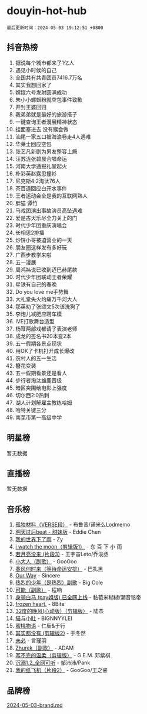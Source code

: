 # douyin-hot-hub

`最后更新时间：2024-05-03 19:12:51 +0800`

## 抖音热榜

1. 据说每个城市都来了1亿人
1. 遇见小时候的自己
1. 全国共有共青团员7416.7万名
1. 其实我想回家了
1. 嫦娥六号发射圆满成功
1. 朱小小螺蛳粉就空包事件致歉
1. 开封王婆回归
1. 我弟弟就是最好的旅游搭子
1. 一键查询王者漫展精神状态
1. 挂面塞进去 没有猴会做
1. 汕尾一家五口被海浪卷走4人遇难
1. 华莱士回应空包
1. 张艺凡新剧为男友整容上瘾
1. 汪苏泷张碧晨合唱命运
1. 河南大学通报礼堂起火
1. 朴彩英赵露思撞衫
1. 尼克斯4:2淘汰76人
1. 茶百道回应白开水事件
1. 王者运动会全是我的互联网熟人
1. 胖猫 谭竹
1. 马戏团演出事故演员高坠遇难
1. 爱是古天乐尽全力关上的门
1. 时代少年团重庆演唱会
1. 长相思2排播
1. 炒饼小哥被迫营业的一天
1. 朋友圈这样发有多好玩
1. 广西步教学来啦
1. 五一漫展
1. 周鸿祎说已收到迈巴赫尾款
1. 时代少年团联动王者荣耀
1. 星铁有自己的春晚
1. Do you love me手势舞
1. 大礼堂失火灼痛万千河大人
1. 那英劝了张颂文5次该洗狗了
1. 李炮儿减肥应聘车模
1. IVE打歌舞台造型
1. 杨幂两部戏都请了表演老师
1. 成龙的签名书20本变2本
1. 五一假期各景点现状
1. 用OK了卡机打开成长爆改
1. 农村人的五一生活
1. 簪花变装
1. 五一假期看景还是看人
1. 步行者淘汰雄鹿晋级
1. 暗区突围给电影上强度
1. 切尔西2:0热刺
1. 湖人计划解雇主教练哈姆
1. 哈特关键三分
1. 南芜市第一高级中学

## 明星榜

暂无数据

## 直播榜

暂无数据

## 音乐榜

1. [孤独材料（VERSE段）](https://sf27-cdn-tos.douyinstatic.com/obj/tos-cn-ve-2774/ocX7glDNHYlwFeYrGQfBZoThtvPWy8tCCEBGKQ) - 布鲁昔/诺米么Lodmemo
1. [明天过后beat - 甜妹版](https://sf5-hl-cdn-tos.douyinstatic.com/obj/tos-cn-ve-2774/osMLYeeoMm04CZyaI91XUDF8OzLRLgePKALGHI) - Eddie Chen
1. [我的世界下了雨](https://sf5-hl-cdn-tos.douyinstatic.com/obj/tos-cn-ve-2774/o85sBiwXIByH9bWIMAEEOoiQ1o1m9Afn15BspE) - Zy
1. [i watch the moon（剪辑版1）](https://sf3-cdn-tos.douyinstatic.com/obj/tos-cn-ve-2774/o0I9mSChzHZANMJIEBfkCQzzg6N5WAcVtqft9P) - 东 百 下 小 雨
1. [若月亮没来 (片段3)](https://sf5-hl-cdn-tos.douyinstatic.com/obj/tos-cn-ve-2774/okfyEUsGW1B1ovJi5JiN9IjvAT2lMwA054GoEB) - 王宇宙Leto/乔浚丞
1. [小大人（副歌）](https://sf5-hl-cdn-tos.douyinstatic.com/obj/tos-cn-ve-2774/oIhaDwehWhLFsVIG7QIICLLazDNGJAGg5geeb4) - GooGoo
1. [春风何时来（等待命运安排）](https://sf5-hl-cdn-tos.douyinstatic.com/obj/tos-cn-ve-2774/oICBNbD3gelMfB4WgiD1KI2jQtXZE2FgHLwtsl) - 巴扎黑
1. [Our Way](https://sf5-hl-cdn-tos.douyinstatic.com/obj/tos-cn-ve-2774/o8tPEkQgQNCe0DPeFwZzYrbqLlnzBBrYidWkEZ) - Sincere
1. [热烈的少年（是热烈）副歌](https://sf27-cdn-tos.douyinstatic.com/obj/tos-cn-ve-2774/owVNI0CLDAUMtSz6TEYvfFBFL4UDFFhLfgK8fa) - Big Cole
1. [可能（副歌）](https://sf6-cdn-tos.douyinstatic.com/obj/tos-cn-ve-2774/cde1731888894259b333569393c2fb51) - 程响
1. [身骑白马 (pay姐版) 已全网上线](https://sf5-hl-cdn-tos.douyinstatic.com/obj/tos-cn-ve-2774/oQLO5ZgLsFkaDhdIIveF2zUCgfweY0gWaH4AQG) - 黏苞米糊糊/潮音铭帝
1. [frozen heart.](https://sf5-hl-cdn-tos.douyinstatic.com/obj/tos-cn-ve-2774/oIIWJfyjIACZA9zQMtnJ6hQQhFC4vhCupoRBsO) - 8Bite
1. [32度的晚风(心动版）（剪辑版）](https://sf3-cdn-tos.douyinstatic.com/obj/tos-cn-ve-2774/owNyabsyWdzUulxhoJfK8IBXgp0UMQAHpvGh2B) - 陆杰
1. [猫与小肚](https://sf27-cdn-tos.douyinstatic.com/obj/tos-cn-ve-2774/osZeoClMECgK8DYl6VebABgbchEtPYQjZEnRtd) - BIGNNYYLEI
1. [蜜桃物语](https://sf3-cdn-tos.douyinstatic.com/obj/tos-cn-ve-2774/oIhOSCZtIACtYU4XQkngiW9kCBfVD1Fz9IYeqL) - 仁辰&于行
1. [其实都没有 (剪辑版2)](https://sf5-hl-cdn-tos.douyinstatic.com/obj/tos-cn-ve-2774/oEBNQenHZtBhxYjGgUDQk0BCHTigQafgFlbQ7k) - 于冬然
1. [未必](https://sf6-cdn-tos.douyinstatic.com/obj/tos-cn-ve-2774/ogntQMFnKQDZUgTCYuJgfLEtleYZZFxBQqhhFB) - 言瑾羽
1. [Zhurek（副歌）](https://sf27-cdn-tos.douyinstatic.com/obj/tos-cn-ve-2774/ooQm8FBZQDlf0btEYgVpCcSCQfrdJGBEKZYBGS) - ADAM
1. [写不完的温柔（剪辑版）](https://sf5-hl-cdn-tos.douyinstatic.com/obj/tos-cn-ve-2774/oYBzzZQJ233GfwkemJJffAIWgeIYrjZfWhHTcG) - G.E.M. 邓紫棋
1. [沉溺1.2_全网可听](https://sf5-hl-cdn-tos.douyinstatic.com/obj/tos-cn-ve-2774/ok2QoiBqsWAX9McZmWiI9gAB0EzwD4Xj6yfmtH) - 邹沛沛/Pank
1. [我的纸飞机（片段2）](https://sf5-hl-cdn-tos.douyinstatic.com/obj/tos-cn-ve-2774/oM2ZrKcg2CD5AeRB2gkeXOFB1IxAGJdZPazYHf) - GooGoo/王之睿

## 品牌榜

[2024-05-03-brand.md](2024-05-03-brand.md)
